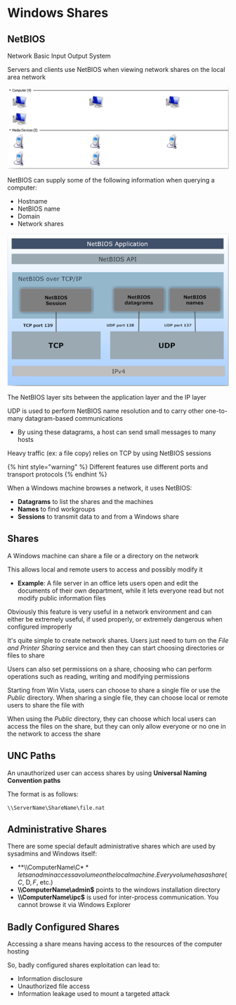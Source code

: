 # Windows Shares

## NetBIOS

Network Basic Input Output System

Servers and clients use NetBIOS when viewing network shares on the local area network

![](<../../../../.gitbook/assets/image (17) (1) (1) (1) (1) (1).png>)

NetBIOS can supply some of the following information when querying a computer:

* Hostname
* NetBIOS name
* Domain
* Network shares

![Structure of NetBIOS](<../../../../.gitbook/assets/image (16) (1) (1) (1) (1) (1).png>)

The NetBIOS layer sits between the application layer and the IP layer

UDP is used to perform NetBIOS name resolution and to carry other one-to-many datagram-based communications

* By using these datagrams, a host can send small messages to many hosts

Heavy traffic (ex: a file copy) relies on TCP by using NetBIOS sessions

{% hint style="warning" %}
Different features use different ports and transport protocols
{% endhint %}

When a Windows machine browses a network, it uses NetBIOS:

* **Datagrams** to list the shares and the machines
* **Names** to find workgroups
* **Sessions** to transmit data to and from a Windows share

## Shares

A Windows machine can share a file or a directory on the network

This allows local and remote users to access and possibly modify it

* **Example**: A file server in an office lets users open and edit the documents of their own department, while it lets everyone read but not modify public information files

Obviously this feature is very useful in a network environment and can either be extremely useful, if used properly, or extremely dangerous when configured improperly

It's quite simple to create network shares. Users just need to turn on the _File and Printer Sharing_ service and then they can start choosing directories or files to share

Users can also set permissions on a share, choosing who can perform operations such as reading, writing and modifying permissions

Starting from Win Vista, users can choose to share a single file or use the _Public_ directory. When sharing a single file, they can choose local or remote users to share the file with

When using the _Public_ directory, they can choose which local users can access the files on the share, but they can only allow everyone or no one in the network to access the share

## UNC Paths

An unauthorized user can access shares by using **Universal Naming Convention paths**

The format is as follows:

```
\\ServerName\ShareName\file.nat
```

## Administrative Shares

There are some special default administrative shares which are used by sysadmins and Windows itself:

* **\\\ComputerName\C$** lets an admin access a volume on the local machine. Every volume has a share (C$, D$, F$, etc.)
* **\\\ComputerName\admin$** points to the windows installation directory
* **\\\ComputerName\ipc$** is used for inter-process communication. You cannot browse it via Windows Explorer

## Badly Configured Shares

Accessing a share means having access to the resources of the computer hosting

So, badly configured shares exploitation can lead to:

* Information disclosure
* Unauthorized file access
* Information leakage used to mount a targeted attack
